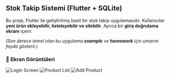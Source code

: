 ## Stok Takip Sistemi (Flutter + SQLite)
Bu proje, Flutter ile geliştirilmiş basit bir stok takip uygulamasıdır. Kullanıcılar **yeni ürün ekleyebilir, listeleyebilir ve silebilir**. Ayrıca bir **giriş doğrulama ekranı** içerir.

_(Son derece temel olan bu uygulama **example** ve **homework** için umarım fayda gösterir.)_

### 📸 **Ekran Görüntüleri**
![Login Screen](https://github.com/GokhanAzak/Flutter-stcok_reminder/blob/main/image.png?raw=true)
![Product List](https://github.com/GokhanAzak/Flutter-stcok_reminder/blob/main/png2.png?raw=true)
![Add Product](https://github.com/GokhanAzak/Flutter-stcok_reminder/blob/main/png3.png?raw=true)

